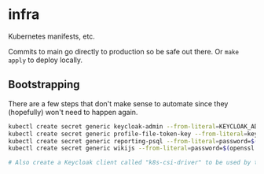 # infra

Kubernetes manifests, etc.

Commits to main go directly to production so be safe out there.
Or `make apply` to deploy locally.


## Bootstrapping

There are a few steps that don't make sense to automate since they (hopefully) won't need to happen again.

```bash
kubectl create secret generic keycloak-admin --from-literal=KEYCLOAK_ADMIN_PASSWORD=$(openssl rand -base64 16)
kubectl create secret generic profile-file-token-key --from-literal=key=$(openssl rand -base64 32)
kubectl create secret generic reporting-psql --from-literal=password=$(openssl rand -base64 24)
kubectl create secret generic wikijs --from-literal=password=$(openssl rand -base64 24)

# Also create a Keycloak client called "k8s-csi-driver" to be used by the CSI driver: kubectl create secret generic keycloak-csi-driver-creds --from-literal=password=$CLIENT_SECRET
```
